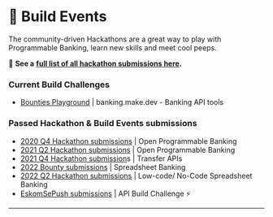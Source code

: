 # 🧱 Build Events

The community-driven Hackathons are a great way to play with Programmable Banking, learn new skills and meet cool peeps.&#x20;

:unicorn: **See a** [**full list of all hackathon submissions here**](https://gitlab.com/offerzen-community/investec-programmable-banking/command-center#hackathon-build-submissions)**.**

### Current Build Challenges

* [Bounties Playground](bounties-playground-or-banking.make.dev.md) | banking.make.dev - Banking API tools&#x20;

### Passed Hackathon & Build Events submissions

* [2020 Q4 Hackathon submissions](https://drive.google.com/file/d/1j3xv81VSj563uhcfbF-0Ms8bINguhvYb/view) | Open Programmable Banking
* [2021 Q2 Hackathon submissions](https://docs.google.com/spreadsheets/d/1Rh7bjikdBxGVXoCIKS8XU3apjvCwUIxagt1Nziuz\_u0/edit?usp=sharing) | Open Programmable Banking
* [2021 Q4 Hackathon submission](https://docs.google.com/spreadsheets/d/1cWZQtru2zXkkVjEnbOZiCbwbTW1LcpgEsUalt1Vwlog/edit?usp=sharing)s | Transfer APIs
* [2022 Bounty submissions](closed-spreadsheet-banking-or-bounties/) | Spreadsheet Banking
* [2022 Q2 Hackathon submissions](q2-2022-hackathon-or-low-code-no-code/2022-hackathon-or-low-code-no-code-or-submissions.md) | Low-code/ No-Code Spreadsheet Banking
* [EskomSePush submissions](closed-eskomsepush-build-challenge/eskomsepush-build-challenge-submissions.md) | API Build Challenge ⚡

****

###
